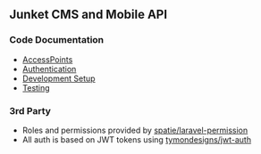 ## Junket CMS and Mobile API


### Code Documentation
- [AccessPoints](docs/AccessPoints.md)
- [Authentication](docs/Authentication.md)
- [Development Setup](docs/Development.md)
- [Testing](docs/Testing.md)

### 3rd Party 

- Roles and permissions provided by [spatie/laravel-permission](https://github.com/spatie/laravel-permission)
- All auth is based on JWT tokens using [tymondesigns/jwt-auth](https://github.com/tymondesigns/jwt-auth)
